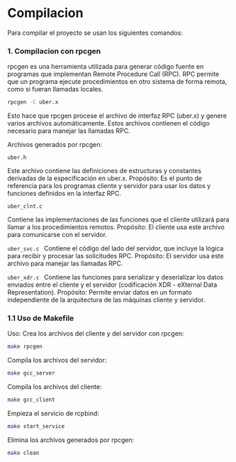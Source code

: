 # Compilacion

Para compilar el proyecto se usan los siguientes comandos:

### 1. Compilacion con rpcgen
rpcgen es una herramienta utilizada para generar código fuente en programas que implementan Remote Procedure Call (RPC). RPC permite que un programa ejecute procedimientos en otro sistema de forma remota, como si fueran llamadas locales.
```sh
rpcgen -C uber.x
```
Esto hace que rpcgen procese el archivo de interfaz RPC (uber.x) y genere varios archivos automáticamente. Estos archivos contienen el código necesario para manejar las llamadas RPC.

Archivos generados por rpcgen:

```uber.h ```

Este archivo contiene las definiciones de estructuras y constantes derivadas de la especificación en uber.x.
Propósito: Es el punto de referencia para los programas cliente y servidor para usar los datos y funciones definidos en la interfaz RPC.

```uber_clnt.c ```

Contiene las implementaciones de las funciones que el cliente utilizará para llamar a los procedimientos remotos.
Propósito: El cliente usa este archivo para comunicarse con el servidor.

```uber_svc.c ```
Contiene el código del lado del servidor, que incluye la lógica para recibir y procesar las solicitudes RPC.
Propósito: El servidor usa este archivo para manejar las llamadas RPC.

```uber_xdr.c ```
Contiene las funciones para serializar y deserializar los datos enviados entre el cliente y el servidor (codificación XDR - eXternal Data Representation).
Propósito: Permite enviar datos en un formato independiente de la arquitectura de las máquinas cliente y servidor.

### 1.1 Uso de Makefile
Uso:
Crea los archivos del cliente y del servidor con rpcgen:
```sh
make rpcgen
```
Compila los archivos del servidor:
```sh
make gcc_server
```
Compila los archivos del cliente:
```sh
make gcc_client
```
Empieza el servicio de rcpbind:
```sh
make start_service
```
Elimina los archivos generados por rpcgen:
```sh
make clean
```
